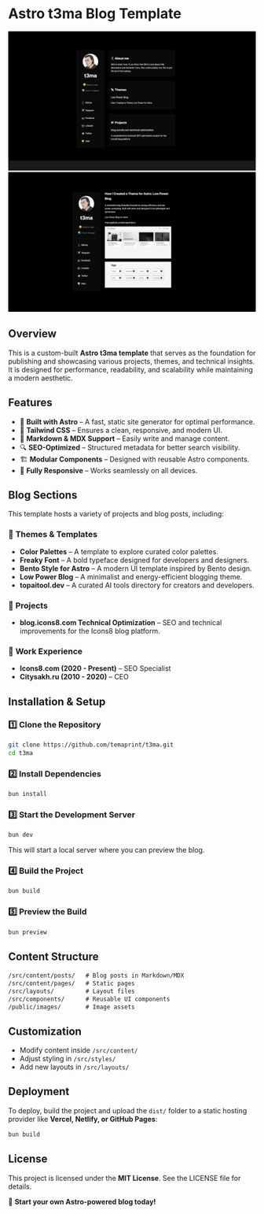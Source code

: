 # Astro t3ma Blog Template

![pic](public/t3ma0.jpg)
![pic](public/t3ma.jpg)

## Overview

This is a custom-built **Astro t3ma template** that serves as the foundation for publishing and showcasing various projects, themes, and technical insights. It is designed for performance, readability, and scalability while maintaining a modern aesthetic.

## Features

- 🚀 **Built with Astro** – A fast, static site generator for optimal performance.
- 🎨 **Tailwind CSS** – Ensures a clean, responsive, and modern UI.
- 📖 **Markdown & MDX Support** – Easily write and manage content.
- 🔍 **SEO-Optimized** – Structured metadata for better search visibility.
- 🏗 **Modular Components** – Designed with reusable Astro components.
- 📱 **Fully Responsive** – Works seamlessly on all devices.

## Blog Sections

This template hosts a variety of projects and blog posts, including:

### 🚀 **Themes & Templates**

- **Color Palettes** – A template to explore curated color palettes.
- **Freaky Font** – A bold typeface designed for developers and designers.
- **Bento Style for Astro** – A modern UI template inspired by Bento design.
- **Low Power Blog** – A minimalist and energy-efficient blogging theme.
- **topaitool.dev** – A curated AI tools directory for creators and developers.

### 📁 **Projects**

- **blog.icons8.com Technical Optimization** – SEO and technical improvements for the Icons8 blog platform.

### 💼 **Work Experience**

- **Icons8.com (2020 - Present)** – SEO Specialist
- **Citysakh.ru (2010 - 2020)** – CEO

## Installation & Setup

### 1️⃣ Clone the Repository

```bash
git clone https://github.com/temaprint/t3ma.git
cd t3ma
```

### 2️⃣ Install Dependencies

```bash
bun install
```

### 3️⃣ Start the Development Server

```bash
bun dev
```

This will start a local server where you can preview the blog.

### 4️⃣ Build the Project

```bash
bun build
```

### 5️⃣ Preview the Build

```bash
bun preview
```

## Content Structure

```
/src/content/posts/   # Blog posts in Markdown/MDX
/src/content/pages/   # Static pages
/src/layouts/         # Layout files
/src/components/      # Reusable UI components
/public/images/       # Image assets
```

## Customization

- Modify content inside `/src/content/`
- Adjust styling in `/src/styles/`
- Add new layouts in `/src/layouts/`

## Deployment

To deploy, build the project and upload the `dist/` folder to a static hosting provider like **Vercel, Netlify, or GitHub Pages**:

```bash
bun build
```

## License

This project is licensed under the **MIT License**. See the LICENSE file for details.

🚀 **Start your own Astro-powered blog today!**
